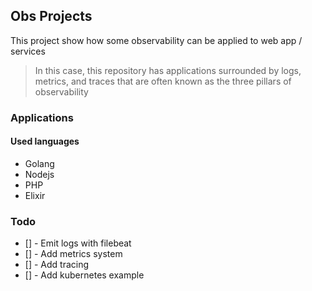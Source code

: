 Obs Projects
---

This project show how some observability can be applied to web app / services

> In this case, this repository has applications surrounded by logs, metrics, and traces that are often known as the three pillars of observability

### Applications

#### Used languages
- Golang
- Nodejs
- PHP
- Elixir

### Todo
- [] - Emit logs with filebeat
- [] - Add metrics system
- [] - Add tracing
- [] - Add kubernetes example